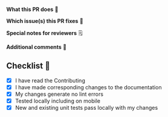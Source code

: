 <!--  Thanks for sending a pull request!
If this is your first time, please read our contributor guidelines: https://github.com/Satellite-im/Core-PWA/wiki/Contributing
-->

**What this PR does** 📖

**Which issue(s) this PR fixes** 🔨

<!--AP-101-->

**Special notes for reviewers** 🗒️

**Additional comments** 🎤

## Checklist 📖
- [x] I have read the Contributing
- [x] I have made corresponding changes to the documentation
- [x] My changes generate no lint errors
- [x] Tested locally including on mobile
- [x] New and existing unit tests pass locally with my changes
